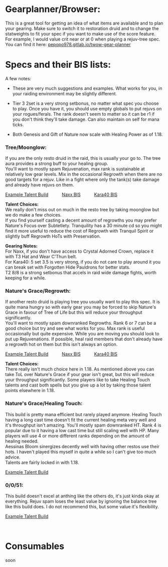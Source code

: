 # Gearplanner/Browser:
This is a great tool for getting an idea of what items are available and to plan your gearing. Make sure to switch it to restoration druid and to change the statweights to fit your spec if you want to make use of the score feature.   
For example, I would value crit near or at 0 when playing a rejuv-tree spec.   
You can find it here:
<a target="_blank" rel="noopener noreferrer" href="https://pepopo978.gitlab.io/twow-gear-planner/">pepopo978.gitlab.io/twow-gear-planner</a>

# Specs and their BIS lists:

A few notes:

- These are very much suggestions and examples. What works for you, in your raiding environment may be slightly different.

- Tier 3 2set is a very strong setbonus, no matter what spec you choose to play. Once you have it, you should use empty globals to put rejuvs on your rogues/ferals. The rank doesn't seem to matter so it can be r1 if you don't think they'll take damage. Can also maintain on self for mana ticks.

- Both Genesis and Gift of Nature now scale with Healing Power as of 1.18.

### Tree/Moonglow: 
If you are the only resto druid in the raid, this is usually your go to. The tree aura provides a strong buff to your healing group.   
You'll want to mostly spam Rejuvenation, max rank is sustainable at relatively low gear levels. Mix in the occasional Regrowth when there are no good targets for a rejuv. Like in a fight where only the tank(s) take damage and already have rejuvs on them.   

<a target="_blank" rel="noopener noreferrer" href="https://talents.turtle-wow.org/druid?points=oAAbIKAY--FAAoBbFAAKFQB">Example Talent Build</a> &nbsp; &nbsp; &nbsp; &nbsp; &nbsp;
<a target="_blank" rel="noopener noreferrer" href="https://pepopo978.gitlab.io/twow-gear-planner/?d=eJxNkE1rwzAMhv9K8bkb8UcSp-ft0NOgHezsek5syBex2zJK__skOYWcpFeP9UrWg_kjOzDecCnYnvlPEELxSoMYkQhZyAoFkpIXEkmkHq15gYJ6GlWXIC7UI5oKyYVIWWgFwmaiNBpYcqu5xJ77QohXhSJFXVIXuNCQuyrabiAi6hLNJyQQc7OQDfp6s05pJKl1gbpB4xeiKesCGn3712r4rN-eoM3HUbJGsV26DRlJcmjD9jxtEOsZZJPllqa1sUGbJNYjK5xwubZtzN-a5hSmEcSDheSG77_ZAfhK3i1A59t8hCrgtFwd3NObxdgEDN737uZ6dqiKPevc-ItFSIGDQw1vexPjeXYW_D6Wa_jdve1OLqZpMTiSPWErs3Qubb0kFGkFLjQ8GEwX7Nn6aQKoQM_ljwudhx6OdDQnB7M3tRQ9rZGiXaOPibLo7zlaiBp1TDkLCN5LKM2vzGDyfP4D2jqwCg">Naxx BIS</a> &nbsp; &nbsp; &nbsp; &nbsp; &nbsp;
<a target="_blank" rel="noopener noreferrer" href="https://pepopo978.gitlab.io/twow-gear-planner/?d=eJxNkM1uwyAQhF8l4pxW5s_YObeHnCollXomFBskx7aAJKqivHt3wZZ8Yme_2WXgSdyRHIiUtJJkT9wnCCZo3YAYkQjFWyQjEnBxJHElFEWeaYVC26Vs45KhyERWjQBh1hkkJm9TlOPMIywReJVVnuJNhcYrIsZqnkUmTEn0TUjgDMXBWwzmdFnFmvwavQRQLS4uRtFimscSoMG9wxqNo9h-QbcSnOm2oTtfbpJUZbX9ns6zfBevalHklqaFCRxM2Unb8smXW9fF8qxpTn4aQTyJT_b6_TdbAF_J2QB0vs9H6AJO4WbhP50O2iRg4B_s3Q7kUFd70tvxF5tQAocNCryDjvE8WwP7PsLN_-7edicb0xQ0XklekEqH3qbtLg7NHIGyBgxX3XtzNm6aAArQs_yxvncwQ5GO-mTh7k0vRZdjpGiW08WUq-ge5TRwNqhjKpVH8C6hNa-VxuL1-gcWCLA">Kara40 BIS</a>

**Talent Choices:**   
We really don't miss out on much in the resto tree by taking moonglow but we do make a few choices.    
If you find yourself casting a decent amount of regrowths you may prefer Nature's Focus over Subtetlety. Tranquility has a 30 minute cd so you might find it more useful to reduce the cost of Regrowth with Tranquil Spirit or slightly buff Regrowth HoTs with Preservation.

**Gearing Notes:**  
For Naxx, if you don't have access to Crystal Adorned Crown, replace it with T3 Hat and Wear C'Thun belt.   
For Kara40: 5 set 3.5 is very strong, if you do not care to play around it you can break set with Forgotten Hide Pauldrons for better stats.   
T2 8/8 is a strong setbonus that accels in raid wide damage fights, worth keeping for a while.

### Nature's Grace/Regrowth:  
If another resto druid is playing tree you usually want to play this spec. It is quite mana hungry so with early gear you may be forced to skip Nature's Grace in favour of Tree of Life but this will reduce your throughput significantly.  
You'll want to mostly spam downranked Regrowths. Rank 6 or 7 can be a good choice but try and see what works for you. Max rank is useful occasionally but quite expensive. While you are moving you should look to put up Rejuvenations. If possible, heal raid members that don't already have a regrowth hot on them but this isn't always an option.   


<a target="_blank" rel="noopener noreferrer" href="https://talents.turtle-wow.org/druid?points=oAAbYKAYAI--FAFABbFCAIF">Example Talent Build</a> &nbsp; &nbsp; &nbsp; &nbsp; &nbsp;
<a target="_blank" rel="noopener noreferrer" href="https://pepopo978.gitlab.io/twow-gear-planner/?d=eJxNkE1vwjAMhv8KyplN-Wqbct4OnCbBpJ1DlpJIpa2aAJoQ_322U6Se7NdP_Nrxg4U92zHJa2nYloVPFFrUKAYiiqsaBZJKcIUkIRHGCI6CelrdVCBO1CPbGsmJSMWNBuEK0QYNHLk1QmHPfV5QWxR1KcMlqEtBtSJBRDYVmo9IIC7NqqX97ctKkVoWaFo0JiQqg1b3ZQESPX2nVQbn9-sTdIVo1aBYL93F5Tq1JrU-TxclwlpIXp7KNc1Lo0bPLJfZ9PfTtetS-dY45TgOIB4sZn_5_ps8gK8c_Ax0uk17qALO89XDPYOdrcvA4H3vb75nu5pv2dkPv1iEFDg4NPC2tykdJ-_A72O-xt_N2-bgUx5niyPZE7ay89nntZeCIq0gpIEHF3uO7ujCOALUoKfqx8dzgB6BdLAHD7NXtZwCrZGTW2JImbIU7iU6iAZ1yiWLCN4rKE2vzGLyfP4D1FmwAA">Naxx BIS</a> &nbsp; &nbsp; &nbsp; &nbsp; &nbsp;
<a target="_blank" rel="noopener noreferrer" href="https://pepopo978.gitlab.io/twow-gear-planner/?d=eJxNkE9vwjAMxb8KyplNTdL0D-dx4DQJJu0cQkoilbZKAmhCfPfZTiv1FD__nt1Xv5g7sB0ra9lWbMvcHoQoedWAGBaiUCBRvJBIIhKlFBcoaKYta7SdM5EKyZmIKpoShFm2ITG0reYSZ54hD3FZkKIp2RRovCESopIkiIhaoW9EAm_IDtliMKfzKtEoUnOAusXFZOSqwVXPOQCJHglvJQ316xN0S2j8g24duvPLDWpS6_N0XiCsuCiyVexz1kQRZFHiTBLzZ-m-53vXxewap-THAcSL-WRvP3-TBfCdnA1Ap8d0gC7gFO4WTul00CYBA39vH7Znu6rYsqsdLtiEEjhsqMHb6xhPkzWw7yvc_WXzsTnamMag8ZPsDal0uNq03iWhSRG4aMBw01dvTsaNI8AS9KR-rb86mOFIB3208O1VL0VHMVI08-tioiq6Z34NvA3qmHLlEXwqaE1LpbF4v_8BXEevIg">Kara40 BIS</a>
 

**Talent Choices:**   
There really isn't much choice here in 1.18. As mentioned above you can take ToL over Nature's Grace if your gear isn't great, but this will reduce your throughput significantly. Some players like to take Healing Touch talents and cast both spells but you give up a lot by taking those talent points elsewhere in 1.18.   

### Nature's Grace/Healing Touch:   
This build is pretty mana efficient but rarely played anymore. Healing Touch having a long cast time doesn't fit the current healing meta very well and it's throughput isn't amazing. You'll mostly spam downranked HT. Rank 4 is popular due to it having a low cast time but still scaling well with HP. Many players will use 4 or more different ranks depending on the amount of healing needed.    
Aessinas Bloom sinergizes decently well with having other restos use their hots. I haven't played this myself in quite a while so I can't give too much advice.    
Talents are fairly locked in with 1.18.   

<a target="_blank" rel="noopener noreferrer" href="https://talents.turtle-wow.org/druid?points=oAAbYKAYAI--FAtABbFAQI">Example Talent Build</a> 


### 0/0/51:   
This build doesn't excel at anthing like the others do, it's just kinda okay at everything. Rejuv spam loses the least value by ignoring the balance tree like this build does. I do not recommend this, but some value it's flexibility. 

<a target="_blank" rel="noopener noreferrer" href="https://talents.turtle-wow.org/druid?points=--FAtoBbFFQLFQB">Example Talent Build</a> 

&nbsp;

# Consumables

soon